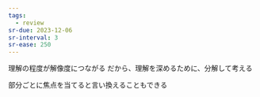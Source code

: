 ```yaml
---
tags:
  - review
sr-due: 2023-12-06
sr-interval: 3
sr-ease: 250
---
```

理解の程度が解像度につながる
だから、理解を深めるために、分解して考える

部分ごとに焦点を当てると言い換えることもできる